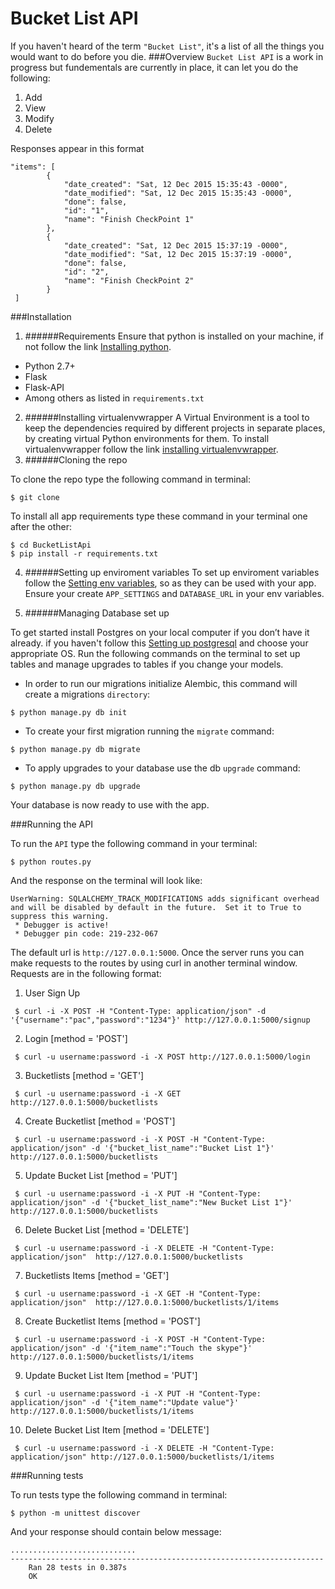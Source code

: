 # Bucket List API 
If you haven't heard of the term `"Bucket List"`, it's a list of all the things you would want to do before you die.
###Overview
`Bucket List API` is a work in progress but fundementals are currently in place, it can let you do the following:

1. Add
2. View
3. Modify
4. Delete

Responses appear in this format
```
"items": [
        {
            "date_created": "Sat, 12 Dec 2015 15:35:43 -0000",
            "date_modified": "Sat, 12 Dec 2015 15:35:43 -0000",
            "done": false,
            "id": "1",
            "name": "Finish CheckPoint 1"
        },
        {
            "date_created": "Sat, 12 Dec 2015 15:37:19 -0000",
            "date_modified": "Sat, 12 Dec 2015 15:37:19 -0000",
            "done": false,
            "id": "2",
            "name": "Finish CheckPoint 2"
        }
 ]
```


###Installation
1. ######Requirements
 Ensure that python is installed on your machine, if not follow the link [Installing python](https://www.python.org/downloads/).
 * Python 2.7+
 * Flask
 * Flask-API
 * Among others as listed in `requirements.txt`
 
2. ######Installing virtualenvwrapper
 A Virtual Environment is a tool to keep the dependencies required by different projects in separate places, by creating virtual Python environments for them.
 To install virtualenvwrapper follow the link [installing virtualenvwrapper](http://docs.python-guide.org/en/latest/dev/virtualenvs/).
3. ######Cloning the repo

 To clone the repo type the following command in terminal:
 
 ```
 $ git clone 
 ```
 
 To install all app requirements type these command in your terminal one after the other:
 
 ```
 $ cd BucketListApi
 $ pip install -r requirements.txt
 ```
 
4. ######Setting up enviroment variables
 To set up enviroment variables follow the [Setting env variables](https://www.digitalocean.com/community/tutorials/how-to-read-and-set-environmental-and-shell-variables-on-a-linux-vps), so as they can be used with your app.
 Ensure your create `APP_SETTINGS` and `DATABASE_URL` in your env variables.

5. ######Managing Database set up

To get started install Postgres on your local computer if you don’t have it already. if you haven't follow this [Setting up postgresql](http://www.postgresql.org/download/) and choose your appropriate OS.
Run the following commands on the terminal to set up tables and manage upgrades to tables if you change your models.

 * In order to run our migrations initialize Alembic, this command will create a migrations `directory`:

 ```
 $ python manage.py db init
 ```

 * To create your first migration running the `migrate` command:

 ```
 $ python manage.py db migrate
 ```

 * To apply upgrades to your database use the db `upgrade` command:

 ```
 $ python manage.py db upgrade
 ```

 Your database is now ready to use with the app.

###Running the API

To run the `API` type the following command in your terminal:

```
$ python routes.py
```

And the response on the terminal will look like:

```
UserWarning: SQLALCHEMY_TRACK_MODIFICATIONS adds significant overhead and will be disabled by default in the future.  Set it to True to suppress this warning.
 * Debugger is active!
 * Debugger pin code: 219-232-067
```

The default url is `http://127.0.0.1:5000`. Once the server runs you can make requests to the routes by using curl in another terminal window. Requests are in the following format:

1. User Sign Up

 ```
  $ curl -i -X POST -H "Content-Type: application/json" -d '{"username":"pac","password":"1234"}' http://127.0.0.1:5000/signup
 ```

2. Login [method = 'POST']

 ```
  $ curl -u username:password -i -X POST http://127.0.0.1:5000/login
 ```

3. Bucketlists [method = 'GET']

 ```
  $ curl -u username:password -i -X GET http://127.0.0.1:5000/bucketlists
 ```

4. Create Bucketlist [method = 'POST']

 ```
  $ curl -u username:password -i -X POST -H "Content-Type: application/json" -d '{"bucket_list_name":"Bucket List 1"}' http://127.0.0.1:5000/bucketlists
 ```

5. Update Bucket List [method = 'PUT']

 ```
  $ curl -u username:password -i -X PUT -H "Content-Type: application/json" -d '{"bucket_list_name":"New Bucket List 1"}' http://127.0.0.1:5000/bucketlists
 ```

6. Delete Bucket List [method = 'DELETE']

 ```
  $ curl -u username:password -i -X DELETE -H "Content-Type: application/json"  http://127.0.0.1:5000/bucketlists
 ```

7. Bucketlists Items [method = 'GET']

 ```
  $ curl -u username:password -i -X GET -H "Content-Type: application/json"  http://127.0.0.1:5000/bucketlists/1/items
 ```

8. Create Bucketlist Items [method = 'POST']

 ```
  $ curl -u username:password -i -X POST -H "Content-Type: application/json" -d '{"item_name":"Touch the skype"}' http://127.0.0.1:5000/bucketlists/1/items
 ```

9. Update Bucket List Item [method = 'PUT']

 ```
  $ curl -u username:password -i -X PUT -H "Content-Type: application/json" -d '{"item_name":"Update value"}' http://127.0.0.1:5000/bucketlists/1/items
 ```

10. Delete Bucket List Item [method = 'DELETE']

 ```
  $ curl -u username:password -i -X DELETE -H "Content-Type: application/json" http://127.0.0.1:5000/bucketlists/1/items
 ```



###Running tests

To run tests type the following command in terminal:

```
$ python -m unittest discover
```

And your response should contain below message:

```
............................
----------------------------------------------------------------------
    Ran 28 tests in 0.387s
    OK
```








